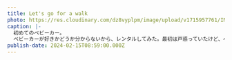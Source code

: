 ```yaml
---
title: Let's go for a walk
photo: https://res.cloudinary.com/dz8vyplpm/image/upload/v1715957761/IMG_8993_uporkl.jpg
caption: |-
  初めてのベビーカー。
  ベビーカーが好きかどうか分からないから、レンタルしてみた。最初は戸惑っていたけど、ベビーカーが大好きみたい。これからいっぱいお散歩いこうね。
publish-date: 2024-02-15T08:59:00.000Z
---
```

